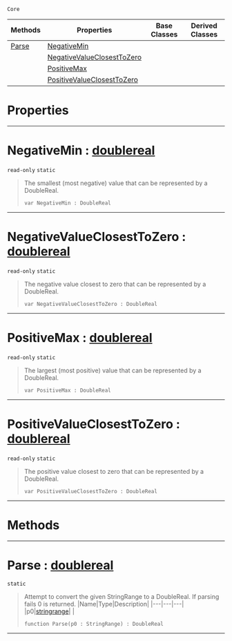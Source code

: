  `Core`

|Methods|Properties|Base Classes|Derived Classes|
|---|---|---|---|
|[ Parse](https://github.com/zeroengineteam/ZeroDocs/blob/master/code_reference/zilch_base_types/doublereal.markdown#parse-zero-engine-docume)|[ NegativeMin](https://github.com/zeroengineteam/ZeroDocs/blob/master/code_reference/zilch_base_types/doublereal.markdown#negativemin-zero-engine)| | |
| |[ NegativeValueClosestToZero](https://github.com/zeroengineteam/ZeroDocs/blob/master/code_reference/zilch_base_types/doublereal.markdown#negativevalueclosesttoze)| | |
| |[ PositiveMax](https://github.com/zeroengineteam/ZeroDocs/blob/master/code_reference/zilch_base_types/doublereal.markdown#positivemax-zero-engine)| | |
| |[ PositiveValueClosestToZero](https://github.com/zeroengineteam/ZeroDocs/blob/master/code_reference/zilch_base_types/doublereal.markdown#positivevalueclosesttoze)| | |


 #  Properties


---  
 #  NegativeMin : [doublereal](https://github.com/zeroengineteam/ZeroDocs/blob/master/code_reference/zilch_base_types/doublereal.markdown)

 `read-only` `static`

> The smallest (most negative) value that can be represented by a DoubleReal.
> ``` lang=cpp, name=Zilch
> var NegativeMin : DoubleReal


---  
 #  NegativeValueClosestToZero : [doublereal](https://github.com/zeroengineteam/ZeroDocs/blob/master/code_reference/zilch_base_types/doublereal.markdown)

 `read-only` `static`

> The negative value closest to zero that can be represented by a DoubleReal.
> ``` lang=cpp, name=Zilch
> var NegativeValueClosestToZero : DoubleReal


---  
 #  PositiveMax : [doublereal](https://github.com/zeroengineteam/ZeroDocs/blob/master/code_reference/zilch_base_types/doublereal.markdown)

 `read-only` `static`

> The largest (most positive) value that can be represented by a DoubleReal.
> ``` lang=cpp, name=Zilch
> var PositiveMax : DoubleReal


---  
 #  PositiveValueClosestToZero : [doublereal](https://github.com/zeroengineteam/ZeroDocs/blob/master/code_reference/zilch_base_types/doublereal.markdown)

 `read-only` `static`

> The positive value closest to zero that can be represented by a DoubleReal.
> ``` lang=cpp, name=Zilch
> var PositiveValueClosestToZero : DoubleReal


---  
 #  Methods


---  
 #  Parse : [doublereal](https://github.com/zeroengineteam/ZeroDocs/blob/master/code_reference/zilch_base_types/doublereal.markdown)

 `static`

> Attempt to convert the given StringRange to a DoubleReal. If parsing fails 0 is returned.
> |Name|Type|Description|
> |---|---|---|
> |p0|[stringrange](https://github.com/zeroengineteam/ZeroDocs/blob/master/code_reference/zilch_base_types/stringrange.markdown)| |
> ``` lang=cpp, name=Zilch
> function Parse(p0 : StringRange) : DoubleReal
> ``` 


---  
 

 